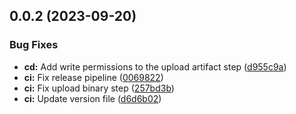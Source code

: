 ## 0.0.2 (2023-09-20)


### Bug Fixes

* **cd:** Add write permissions to the upload artifact step ([d955c9a](https://github.com/upb-code-labs/main-api/commit/d955c9a4e1e9562caf431df5375aa24a3f8457d6))
* **ci:** Fix release pipeline ([0069822](https://github.com/upb-code-labs/main-api/commit/00698221818b488020d365e8cdd9ed68e9a71fc5))
* **ci:** Fix upload binary step ([257bd3b](https://github.com/upb-code-labs/main-api/commit/257bd3b9cc1e09c59ee8208058ec9ec432b8a33d))
* **ci:** Update version file ([d6d6b02](https://github.com/upb-code-labs/main-api/commit/d6d6b028d79d2be20ce778de5545f88af492c508))



